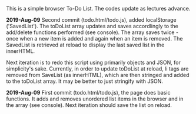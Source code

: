 This is a simple browser To-Do List. The codes update as lectures advance.

**2019-Aug-09** Second commit (todo.html/todo.js), added localStorage ('SavedList'). The toDoList array updates and saves accordlingly to the add/delete functions performed (see console). The array saves twice - once when a new item is added and again when an item is removed. The SavedList is retrieved at reload to display the last saved list in the innerHTML. 

Next iteration is to redo this script using primarily objects and JSON, for simplicity's sake. Currently, in order to update toDoList at reload, li tags are removed from SaveList (as innerHTML), which are then stringed and added to the toDoList array. It may be better to just stringify with JSON.

**2019-Aug-09** First commit (todo.html/todo.js), the page does basic functions. It adds and removes unordered list items in the browser and in the array (see console). Next iteration should save the list on reload.
